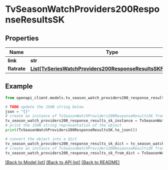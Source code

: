 # TvSeasonWatchProviders200ResponseResultsSK


## Properties

Name | Type | Description | Notes
------------ | ------------- | ------------- | -------------
**link** | **str** |  | [optional] 
**flatrate** | [**List[TvSeriesWatchProviders200ResponseResultsSKFlatrateInner]**](TvSeriesWatchProviders200ResponseResultsSKFlatrateInner.md) |  | [optional] 

## Example

```python
from openapi_client.models.tv_season_watch_providers200_response_results_sk import TvSeasonWatchProviders200ResponseResultsSK

# TODO update the JSON string below
json = "{}"
# create an instance of TvSeasonWatchProviders200ResponseResultsSK from a JSON string
tv_season_watch_providers200_response_results_sk_instance = TvSeasonWatchProviders200ResponseResultsSK.from_json(json)
# print the JSON string representation of the object
print(TvSeasonWatchProviders200ResponseResultsSK.to_json())

# convert the object into a dict
tv_season_watch_providers200_response_results_sk_dict = tv_season_watch_providers200_response_results_sk_instance.to_dict()
# create an instance of TvSeasonWatchProviders200ResponseResultsSK from a dict
tv_season_watch_providers200_response_results_sk_from_dict = TvSeasonWatchProviders200ResponseResultsSK.from_dict(tv_season_watch_providers200_response_results_sk_dict)
```
[[Back to Model list]](../README.md#documentation-for-models) [[Back to API list]](../README.md#documentation-for-api-endpoints) [[Back to README]](../README.md)


